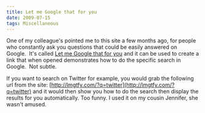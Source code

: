 ```yaml
---
title: Let me Google that for you
date: 2009-07-15
tags: Miscellaneous
---
```


One of my colleague's pointed me to this site a few months ago, for people who constantly ask you questions that could be easily answered on Google.  It's called [Let me Google that for you](http://lmgtfy.com/) and it can be used to create a link that when opened demonstrates how to do the specific search in Google.  Not subtle.

If you want to search on Twitter for example, you would grab the following url from the site: [http://lmgtfy.com/?q=twitter](http://lmgtfy.com/?q=twitter) and it would then show you how to do the search then display the results for you automatically. Too funny. I used it on my cousin Jennifer, she wasn't amused.